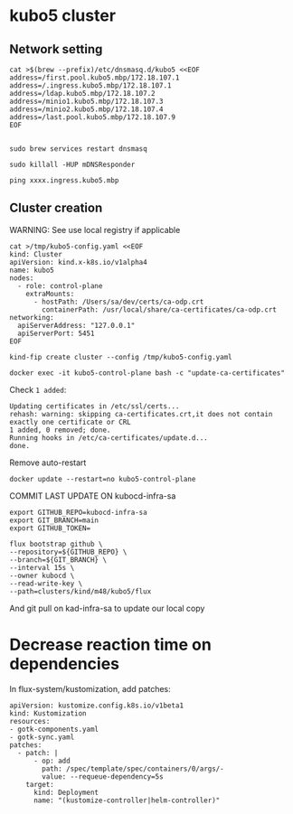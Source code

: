 
# kubo5 cluster

## Network setting

```
cat >$(brew --prefix)/etc/dnsmasq.d/kubo5 <<EOF
address=/first.pool.kubo5.mbp/172.18.107.1 
address=/.ingress.kubo5.mbp/172.18.107.1 
address=/ldap.kubo5.mbp/172.18.107.2 
address=/minio1.kubo5.mbp/172.18.107.3
address=/minio2.kubo5.mbp/172.18.107.4 
address=/last.pool.kubo5.mbp/172.18.107.9 
EOF


sudo brew services restart dnsmasq

sudo killall -HUP mDNSResponder

ping xxxx.ingress.kubo5.mbp
```


## Cluster creation

WARNING: See use local registry if applicable

```
cat >/tmp/kubo5-config.yaml <<EOF
kind: Cluster
apiVersion: kind.x-k8s.io/v1alpha4
name: kubo5
nodes:
  - role: control-plane
    extraMounts:
      - hostPath: /Users/sa/dev/certs/ca-odp.crt
        containerPath: /usr/local/share/ca-certificates/ca-odp.crt
networking:
  apiServerAddress: "127.0.0.1"
  apiServerPort: 5451
EOF
```

```
kind-fip create cluster --config /tmp/kubo5-config.yaml

docker exec -it kubo5-control-plane bash -c "update-ca-certificates"
```

Check `1 added`:

```
Updating certificates in /etc/ssl/certs...
rehash: warning: skipping ca-certificates.crt,it does not contain exactly one certificate or CRL
1 added, 0 removed; done.
Running hooks in /etc/ca-certificates/update.d...
done.
```

Remove auto-restart

```
docker update --restart=no kubo5-control-plane
```

COMMIT LAST UPDATE ON kubocd-infra-sa

```
export GITHUB_REPO=kubocd-infra-sa
export GIT_BRANCH=main
export GITHUB_TOKEN=

flux bootstrap github \
--repository=${GITHUB_REPO} \
--branch=${GIT_BRANCH} \
--interval 15s \
--owner kubocd \
--read-write-key \
--path=clusters/kind/m48/kubo5/flux

```

And git pull on kad-infra-sa to update our local copy

# Decrease reaction time on dependencies

In flux-system/kustomization, add patches:

```
apiVersion: kustomize.config.k8s.io/v1beta1
kind: Kustomization
resources:
- gotk-components.yaml
- gotk-sync.yaml
patches:
  - patch: |
      - op: add
        path: /spec/template/spec/containers/0/args/-
        value: --requeue-dependency=5s
    target:
      kind: Deployment
      name: "(kustomize-controller|helm-controller)"
```
